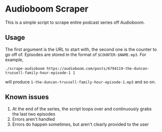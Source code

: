 # Audioboom Scraper

This is a simple script to scrape entire podcast series off Audioboom.

## Usage

The first argument is the URL to start with, the second one is the counter to go off of. Episodes are stored in the format of `$COUNTER-$NAME.mp3`. For example,

```
./scrape-audioboom https://audioboom.com/posts/6794119-the-duncan-trussell-family-hour-episode-1 1
```

will produce `1-the-duncan-trussell-family-hour-episode-1.mp3` and so on.

## Known issues

1. At the end of the series, the script loops over and continuously grabs the last two episodes
1. Errors aren't handled
1. Errors do happen sometimes, but aren't clearly provided to the user
